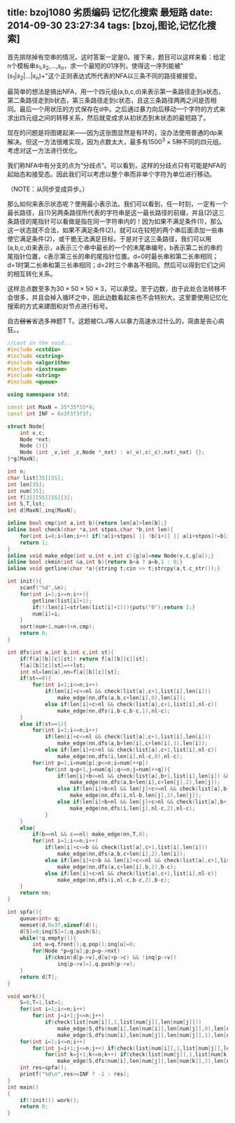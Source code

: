 title: bzoj1080 劣质编码 记忆化搜索 最短路
date: 2014-09-30 23:27:34
tags: [bzoj,图论,记忆化搜索]
---

首先排除掉有空串的情况，这时答案一定是0。接下来，题目可以这样来看：给定n个模板串$s_1$,$s_2$,$\dots$,$s_n$，求一个最短的01序列，使得这一序列能被"($s_1$|$s_2$|$\dots$|$s_n$)+"这个正则表达式所代表的NFA以三条不同的路径被接受。

最简单的想法是搞出NFA，用一个四元组(a,b,c,d)来表示第一条路径走到a状态，第二条路径走到b状态，第三条路径走到c状态，且这三条路径两两之间是否相同。最后一个用状压的方式保存在d中。之后通过暴力向后移动一个字符的方式来求出四元组之间的转移关系，然后就变成求从初状态到末状态的最短路了。

现在的问题是将图建起来——因为这张图显然是有环的，没办法使用普通的dp来解决。但这一方法很难实现，因为点数太大，最多有$1500^3×5$种不同的四元组。考虑对这一方法进行优化。

我们称NFA中有分支的点为“分歧点”。可以看到，这样的分歧点只有可能是NFA的起始态和接受态。因此我们可以考虑以整个串而非单个字符为单位进行移动。

（NOTE：从同步变成异步。）

那么如何来表示状态呢？使用最小表示法。我们可以看到，任一时刻，一定有一个最长路径，且(1)另两条路径所代表的字符串是这一最长路径的前缀，并且(2)这三条路径的尾指针可以看做是指在同一字符串内的！因为如果不满足条件(1)，那么这一状态就不合法，如果不满足条件(2)，就可以在较短的两个串后面添加一些串使它满足条件(2)，或干脆无法满足目标。于是对于这三条路径，我们可以用(a,b,c,d)来表示，a表示三个串中最长的一个的末尾串编号，b表示第二长的串的尾指针位置，c表示第三长的串的尾指针位置。d=0时最长串和第二长串相同；d=1时第二长串和第三长串相同；d=2时三个串各不相同。然后可以得到它们之间的相互转化关系。

这样总点数至多为$30×50×50×3$，可以承受。至于边数，由于此处合法转移不会很多，并且会掉入循环之中，因此边数看起来也不会特别大。这里要使用记忆化搜索的方式来建图和对节点进行标号。

自古~~弱省~~省选多神题T T。这题被CLJ等人以暴力高速水过什么的，简直是丧心病狂。。

<!--more-->

```c++
//Lost in the void...
#include <cstdio>
#include <cstring>
#include <algorithm>
#include <iostream>
#include <string>
#include <queue>

using namespace std;

const int MaxN = 35*35*55*4;
const int INF = 0x3f3f3f3f;

struct Node{
	int v,c;
	Node *nxt;
	Node (){}
	Node (int _v,int _c,Node *_nxt) : v(_v),c(_c),nxt(_nxt) {};
}*g[MaxN];

int n;
char list[35][55];
int len[35];
int num[35];
int f[35][55][55][3];
int S,T,lst;
int d[MaxN],inq[MaxN];

inline bool cmp(int a,int b){return len[a]>len[b];}
inline bool check(char *a,int stpos,char *b,int len){
	for(int i=0;i<len;i++) if(!a[i+stpos] || !b[i+1] || a[i+stpos]!=b[i+1]) return 0;
	return 1;
}
inline void make_edge(int u,int v,int c){g[u]=new Node(v,c,g[u]);}
inline bool ckmin(int &a,int b){return b<a ? a=b,1 : 0;}
inline void getline(char *a){string t;cin >> t;strcpy(a,t.c_str());}

int init(){
	scanf("%d",&n);
	for(int i=1;i<=n;i++){
		getline(list[i]+1);
		if(!(len[i]=strlen(list[i]+1))){puts("0");return 1;}
		num[i]=i;
	}
	sort(num+1,num+1+n,cmp);
	return 0;
}

int dfs(int a,int b,int c,int st){
	if(f[a][b][c][st]) return f[a][b][c][st];
	f[a][b][c][st]=++lst;
	int nl=len[a],nn=f[a][b][c][st];
	if(st==0){
		for(int i=1;i<=n;i++)
			if(len[i]+c<=nl && check(list[a],c+1,list[i],len[i]))
				make_edge(nn,dfs(a,b,c+len[i],0),len[i]);
			else if(len[i]+c>nl && check(list[a],c+1,list[i],nl-c))
				make_edge(nn,dfs(i,b-c,b-c,1),nl-c);
	}
	else if(st==1){
		for(int i=1;i<=n;i++)
			if(len[i]+c<=nl && check(list[a],c+1,list[i],len[i]))
				make_edge(nn,dfs(a,b+len[i],c+len[i],1),len[i]);
			else if(len[i]+c>nl && check(list[a],c+1,list[i],nl-c))
				make_edge(nn,dfs(i,len[i],nl-c,0),nl-c);
		for(int p=1,i=num[p];p<=n;i=num[++p])
			for(int q=p+1,j=num[q];q<=n;j=num[++q]){
				if(len[i]+b<=nl && check(list[a],b+1,list[i],len[i]) && check(list[a],c+1,list[j],len[j]))
					make_edge(nn,dfs(a,b+len[i],c+len[j],2),len[j]);
				else if(len[i]+b>nl && len[j]+c<=nl && check(list[a],b+1,list[i],nl-b) && check(list[a],c+1,list[j],len[j]))
					make_edge(nn,dfs(i,nl-b,len[j],2),len[j]);
				else if(len[i]+b>nl && len[j]+c>nl && check(list[a],b+1,list[i],nl-b) && check(list[a],c+1,list[j],nl-c) && check(list[i],1,list[j],len[j]))
					make_edge(nn,dfs(i,len[j],nl-c,2),nl-c);
			}
	}
	else{
		if(b==nl && c==nl) make_edge(nn,T,0);
		for(int i=1;i<=n;i++)
			if(len[i]+c<=b && check(list[a],c+1,list[i],len[i]))
				make_edge(nn,dfs(a,b,c+len[i],2),len[i]);
			else if(len[i]+c>b && len[i]+c<=nl && check(list[a],c+1,list[i],len[i]))
				make_edge(nn,dfs(a,c+len[i],b,2),b-c);
			else if(len[i]+c>nl && check(list[a],c+1,list[i],nl-c))
				make_edge(nn,dfs(i,nl-c,b-c,2),b-c);
	}
	return nn;
}

int spfa(){
	queue<int> q;
	memset(d,0x3f,sizeof(d));
	d[S]=0;inq[S]=1;q.push(S);
	while(!q.empty()){
		int u=q.front();q.pop();inq[u]=0;
		for(Node *p=g[u];p;p=p->nxt)
			if(ckmin(d[p->v],d[u]+p->c) && !inq[p->v])
				inq[p->v]=1,q.push(p->v);
	}
	return d[T];
}

void work(){
	S=0,T=1,lst=1;
	for(int i=1;i<=n;i++)
		for(int j=i+1;j<=n;j++)
			if(check(list[num[i]],1,list[num[j]],len[num[j]]))
				make_edge(S,dfs(num[i],len[num[i]],len[num[j]],0),len[num[j]]),
				make_edge(S,dfs(num[i],len[num[j]],len[num[j]],1),len[num[j]]);
	for(int i=1;i<=n;i++)
		for(int j=i+1;j<=n;j++) if(check(list[num[i]],1,list[num[j]],len[num[j]]))
			for(int k=j+1;k<=n;k++) if(check(list[num[j]],1,list[num[k]],len[num[k]]))
				make_edge(S,dfs(num[i],len[num[j]],len[num[k]],2),len[num[k]]);
	int res=spfa();
	printf("%d\n",res>=INF ? -1 : res);
}
int main()
{
	if(!init()) work();
	return 0;
}
```
